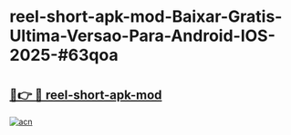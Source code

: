# reel-short-apk-mod-Baixar-Gratis-Ultima-Versao-Para-Android-IOS-2025-#63qoa

# <h2><a href="https://ainizakaria.my?title=reel-short-apk-mod&ref=24M">🔗👉 🔴 reel-short-apk-mod</a></h2>

[![acn](https://github.com/user-attachments/assets/0f9c940e-d8b0-45ae-aac7-cd30a18b3e1c)](https://ainizakaria.my?title=reel-short-apk-mod&ref=24M)

